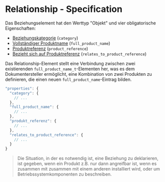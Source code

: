 # Relationship - Specification

Das Beziehungselement hat den Werttyp "Objekt" und vier obligatorische Eigenschaften:

* [Beziehungskategorie](product_tree/relationships/relationship/category-spec.de.md) (`category`)
* [Vollständiger Produktname](product_tree/relationships/relationship/full_product_name-spec.de.md) (`full_product_name`)
* [Produktreferenz](product_tree/relationships/relationship/product_reference-spec.de.md) (`product_reference`)
* [Bezieht sich auf Produktreferenz](product_tree/relationships/relationship/relates_to_product_reference-spec.de.md) (`relates_to_product_reference`)

Das Relationship-Element stellt eine Verbindung zwischen zwei existierenden `full_product_name_t`-Elementen her, was es dem Dokumentersteller ermöglicht, eine Kombination von zwei Produkten zu definieren, die einen neuen `full_product_name`-Eintrag bilden.

```javascript
"properties": {
  "category": {
    // ...
  },
  "full_product_name": {
    // ...
  },
  "produkt_referenz": {
    // ...
  },
  "relates_to_product_reference": {
    // ...
  }
}
```

> Die Situation, in der es notwendig ist, eine Beziehung zu deklarieren, ist gegeben, wenn ein Produkt z.B. nur dann angreifbar ist, wenn es zusammen mit
> zusammen mit einem anderen installiert wird, oder um Betriebssystemkomponenten zu beschreiben.
